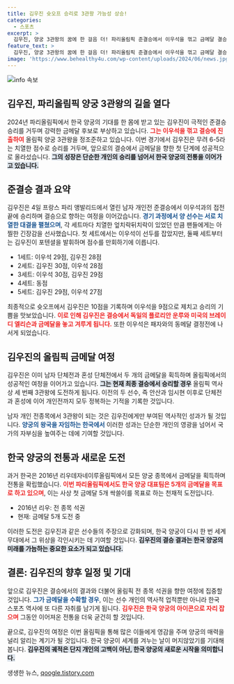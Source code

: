 ```yaml
---
title: 김우진 슛오프 승리로 3관왕 가능성 상승!
categories:
  - 스포츠
excerpt: >
  김우진, 양궁 3관왕의 꿈에 한 걸음 더! 파리올림픽 준결승에서 이우석을 꺾고 금메달 결승 진출. 한국 양궁의 역사적인 5관왕 도전에 주목하세요!
feature_text: >
  김우진, 양궁 3관왕의 꿈에 한 걸음 더! 파리올림픽 준결승에서 이우석을 꺾고 금메달 결승 진출. 한국 양궁의 역사적인 5관왕 도전에 주목하세요!
image: 'https://www.behealthy4u.com/wp-content/uploads/2024/06/news.jpg'
---
```


<p><img src="https://www.behealthy4u.com/wp-content/uploads/2024/06/news.jpg" alt="info 속보" /></p>

<h2 data-ke-size="size26">김우진, 파리올림픽 양궁 3관왕의 길을 열다</h2>

<p data-ke-size="size16">2024년 파리올림픽에서 한국 양궁의 기대를 한 몸에 받고 있는 김우진이 극적인 준결승 승리를 거두며 강력한 금메달 후보로 부상하고 있습니다. <b><span style="color: #ee2323;">그는 이우석을 꺾고 결승에 진출하여</span></b> 올림픽 양궁 3관왕을 정조준하고 있습니다. 이번 경기에서 김우진은 무려 6-5라는 치열한 점수로 승리를 거두며, 앞으로의 결승에서 금메달을 향한 첫 단계에 성공적으로 올라섰습니다. <b><span style="background-color: #21538527;">그의 성장은 단순한 개인의 승리를 넘어서 한국 양궁의 전통을 이어가고 있습니다.</span></b></p>

<p data-ke-size="size16"></p>

<h2 data-ke-size="size26">준결승 결과 요약</h2>

<p data-ke-size="size16">김우진은 4일 프랑스 파리 앵발리드에서 열린 남자 개인전 준결승에서 이우석과의 접전 끝에 승리하며 결승으로 향하는 여정을 이어갔습니다. <b><span style="color: #1a5490;">경기 과정에서 양 선수는 서로 치열한 대결을 펼쳤으며</span></b>, 각 세트마다 치열한 엎치락뒤치락이 있었던 만큼 팬들에게는 아찔한 긴장감을 선사했습니다. 첫 세트에서는 이우석이 선두를 잡았지만, 둘째 세트부터는 김우진이 포텐셜을 발휘하며 점수를 만회하기에 이릅니다.</p>

<ul>
<li>1세트: 이우석 29점, 김우진 28점</li>
<li>2세트: 김우진 30점, 이우석 28점</li>
<li>3세트: 이우석 30점, 김우진 29점</li>
<li>4세트: 동점</li>
<li>5세트: 김우진 29점, 이우석 27점</li>
</ul>

<p data-ke-size="size16">최종적으로 슛오프에서 김우진은 10점을 기록하며 이우석을 9점으로 제치고 승리의 기쁨을 맛보았습니다. <b><span style="color: #ee2323;">이로 인해 김우진은 결승에서 독일의 플로리안 운루와 미국의 브레이디 엘리슨과 금메달을 놓고 겨루게 됩니다.</span></b> 또한 이우석은 패자와의 동메달 결정전에 나서게 되었습니다.</p>

<p data-ke-size="size16"></p>

<h2 data-ke-size="size26">김우진의 올림픽 금메달 여정</h2>

<p data-ke-size="size16">김우진은 이미 남자 단체전과 혼성 단체전에서 두 개의 금메달을 획득하며 올림픽에서의 성공적인 여정을 이어가고 있습니다. <b><span style="background-color: #21538527;">그는 현재 최종 결승에서 승리할 경우</span></b> 올림픽 역사상 세 번째 3관왕에 도전하게 됩니다. 이전의 두 선수, 즉 안산과 임시현 이후로 단체전과 혼성에 이어 개인전까지 모두 정복하는 기적을 기록한 것입니다.</p>

<p data-ke-size="size16">남자 개인 전종목에서 3관왕이 되는 것은 김우진에게만 부여된 역사적인 성과가 될 것입니다. <b><span style="color: #1a5490;">양궁의 왕국을 자임하는 한국에서</span></b> 이러한 성과는 단순한 개인의 영광을 넘어서 국가의 자부심을 높여주는 데에 기여할 것입니다.</p>

<p data-ke-size="size16"></p>

<h2 data-ke-size="size26">한국 양궁의 전통과 새로운 도전</h2>

<p data-ke-size="size16">과거 한국은 2016년 리우데자네이루올림픽에서 모든 양궁 종목에서 금메달을 획득하며 전통을 확립했습니다. <b><span style="color: #ee2323;">이번 파리올림픽에서도 한국 양궁 대표팀은 5개의 금메달을 목표로 하고 있으며</span></b>, 이는 사상 첫 금메달 5개 싹쓸이를 목표로 하는 천재적 도전입니다.</p>

<ul>
<li>2016년 리우: 전 종목 석권</li>
<li>현재: 금메달 5개 도전 중</li>
</ul>

<p data-ke-size="size16">이러한 도전은 김우진과 같은 선수들의 주장으로 강화되며, 한국 양궁이 다시 한 번 세계 무대에서 그 위상을 각인시키는 데 기여할 것입니다. <b><span style="background-color: #21538527;">김우진의 결승 결과는 한국 양궁의 미래를 가늠하는 중요한 요소가 되고 있습니다.</span></b></p>

<p data-ke-size="size16"></p>

<h2 data-ke-size="size26">결론: 김우진의 향후 일정 및 기대</h2>

<p data-ke-size="size16">앞으로 김우진은 결승에서의 결과와 더불어 올림픽 전 종목 석권을 향한 여정에 집중할 것입니다. <b><span style="color: #1a5490;">그가 금메달을 수확할 경우</span></b>, 이는 선수 개인의 역사적 업적뿐만 아니라 한국 스포츠 역사에 또 다른 자취를 남기게 됩니다. <b><span style="color: #ee2323;">김우진은 한국 양궁의 아이콘으로 자리 잡으며</span></b> 그동안 이어져온 전통을 더욱 굳건히 할 것입니다.</p>

<p data-ke-size="size16">끝으로, 김우진의 여정은 이번 올림픽을 통해 많은 이들에게 영감을 주며 양궁의 매력을 널리 알리는 계기가 될 것입니다. 한국 양궁이 세계를 겨누는 날이 머지않았기를 기대해봅니다. <b><span style="background-color: #21538527;">김우진의 궤적은 단지 개인의 고백이 아닌, 한국 양궁의 새로운 시작을 의미합니다.</span></b></p>

<p data-ke-size="size16"></p>
생생한 뉴스, <a href="https://qoogle.tistory.com" rel="dofollow">qoogle.tistory.com</a>


